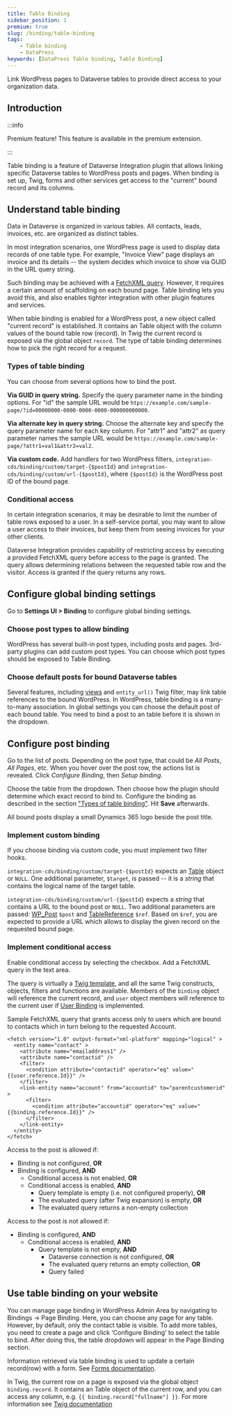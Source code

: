 ```yaml
---
title: Table Binding
sidebar_position: 1
premium: true
slug: /binding/table-binding
tags:
    - Table binding
    - DataPress
keywords: [DataPress Table binding, Table Binding]  
---
```


<p class="lead">Link WordPress pages to Dataverse tables to provide direct access to your organization data.</p>

## Introduction

:::info

Premium feature! This feature is available in the premium extension.

:::

Table binding is a feature of Dataverse Integration plugin that allows linking specific Dataverse tables to WordPress posts and pages. When binding is set up, Twig, forms and other services get access to the "current" bound record and its columns.

## Understand table binding

Data in Dataverse is organized in various tables. All contacts, leads, invoices, etc. are organized as distinct tables.

In most integration scenarios, one WordPress page is used to display data records of one table type. For example, "Invoice View" page displays an invoice and its details -- the system decides which invoice to show via GUID in the URL query string.

Such binding may be achieved with a [FetchXML query](/datapress/fetchxml.md). However, it requires a certain amount of scaffolding on each bound page. Table binding lets you avoid this, and also enables tighter integration with other plugin features and services.

When table binding is enabled for a WordPress post, a new object called "current record" is established. It contains an Table object with the column values of the bound table row (record). In Twig the current record is exposed via the global object `record`. The type of table binding determines how to pick the right record for a request.

### Types of table binding

You can choose from several options how to bind the post.

**Via GUID in query string.** Specify the query parameter name in the binding options. For "id" the sample URL would be `htps://example.com/sample-page/?id=00000000-0000-0000-0000-000000000000`.

**Via alternate key in query string.** Choose the alternate key and specify the query parameter name for each key column. For "attr1" and "attr2" as query parameter names the sample URL would be `https://example.com/sample-page/?attr1=val1&attr2=val2`.

**Via custom code.** Add handlers for two WordPress filters, `integration-cds/binding/custom/target-{$postId}` and `integration-cds/binding/custom/url-{$postId}`, where `{$postId}` is the WordPress post ID of the bound page.

### Conditional access

In certain integration scenarios, it may be desirable to limit the number of table rows exposed to a user. In a self-service portal, you may want to allow a user access to their invoices, but keep them from seeing invoices for your other clients.

Dataverse Integration provides capability of restricting access by executing a provided FetchXML query before access to the page is granted. The query allows determining relations between the requested table row and the visitor. Access is granted if the query returns any rows.

## Configure global binding settings

Go to **Settings UI > Binding** to configure global binding settings.

### Choose post types to allow binding

WordPress has several built-in post types, including posts and pages. 3rd-party plugins can add custom post types. You can choose which post types should be exposed to Table Binding. 

### Choose default posts for bound Dataverse tables

Several features, including [views](/datapress/views.md) and `entity_url()` Twig filter, may link table references to the bound WordPress. In WordPress, table binding is a many-to-many association. In global settings you can choose the default post of each bound table. You need to bind a post to an table before it is shown in the dropdown.

## Configure post binding

Go to the list of posts. Depending on the post type, that could be *All Posts*, *All Pages*, etc. When you hover over the post row, the actions list is revealed.  Click *Configure Binding*, then *Setup binding*.

Choose the table from the dropdown. Then choose how the plugin should determine which exact record to bind to. Configure the binding as described in the section ["Types of table binding"](#types-of-table-binding). Hit **Save** afterwards.

All bound posts display a small Dynamics 365 logo beside the post title.

### Implement custom binding

If you choose binding via custom code, you must implement two filter hooks.

`integration-cds/binding/custom/target-{$postId}` expects an [Table](https://github.com/AlexaCRM/dynamics-webapi-toolkit/blob/master/src/Xrm/Entity.php) object or `NULL`. One additional parameter, `$target`, is passed -- it is a *string* that contains the logical name of the target table.

`integration-cds/binding/custom/url-{$postId}` expects a *string* that contains a URL to the bound post or `NULL`. Two additional parameters are passed: [WP_Post](https://developer.wordpress.org/reference/classes/wp_post/) `$post` and [TableReference](https://github.com/AlexaCRM/dynamics-webapi-toolkit/blob/master/src/Xrm/EntityReference.php) `$ref`. Based on `$ref`, you are expected to provide a URL which allows to display the given record on the requested bound page.

### Implement conditional access

Enable conditional access by selecting the checkbox. Add a FetchXML query in the text area.

The query is virtually a [Twig template](/datapress/twig.md), and all the same Twig constructs, objects, filters and functions are available. Members of the `binding` object will reference the current record, and `user` object members will reference to the current user if [User Binding](/datapress/binding/user-binding.md) is implemented.

Sample FetchXML query that grants access only to users which are bound to contacts which in turn belong to the requested Account.

```
<fetch version="1.0" output-format="xml-platform" mapping="logical" >
  <entity name="contact" >
    <attribute name="emailaddress1" />
    <attribute name="contactid" />
    <filter>
      <condition attribute="contactid" operator="eq" value="{{user.reference.Id}}" />
    </filter>
    <link-entity name="account" from="accountid" to="parentcustomerid" >
      <filter>
        <condition attribute="accountid" operator="eq" value="{{binding.reference.Id}}" />
      </filter>
    </link-entity>
  </entity>
</fetch>
```

Access to the post is allowed if:

- Binding is not configured, **OR**
- Binding is configured, **AND**
  - Conditional access is not enabled, **OR**
  - Conditional access is enabled, **AND**
    - Query template is empty (i.e. not configured properly), **OR**
    - The evaluated query (after Twig expansion) is empty, **OR**
    - The evaluated query returns a non-empty collection

Access to the post is not allowed if:

- Binding is configured, **AND**
  - Conditional access is enabled, **AND**
    - Query template is not empty, **AND**
      - Dataverse connection is not configured, **OR**
      - The evaluated query returns an empty collection, **OR**
      - Query failed

## Use table binding on your website

You can manage page binding in WordPress Admin Area by navigating to Bindings -> Page Binding. Here, you can choose any page for any table. However, by default, only the contact table is visible. To add more tables, you need to create a page and click ‘Configure Binding’ to select the table to bind. After doing this, the table dropdown will appear in the Page Binding section.

Information retrieved via table binding is used to update a certain record(row) with a form. See [Forms documentation](/datapress/Forms/forms.md).

In Twig, the current row on a page is exposed via the global object `binding.record`. It contains an Table object of the current row, and you can access any column, e.g. `{{ binding.record["fullname"] }}`. For more information see [Twig documentation](/datapress/twig.md)

